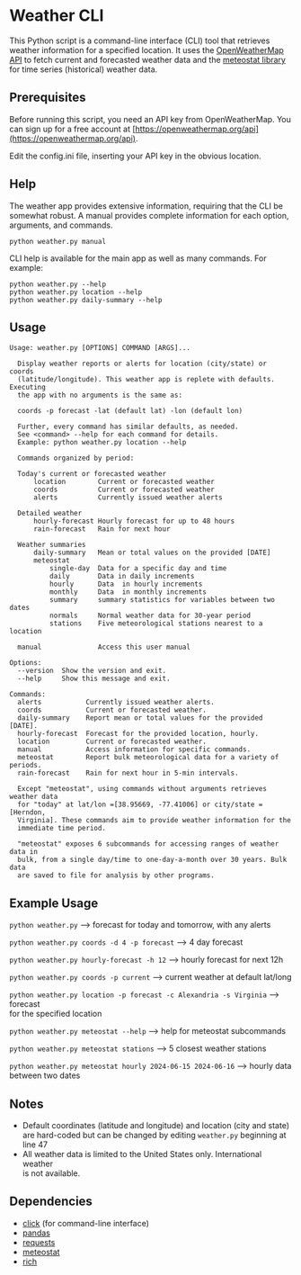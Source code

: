 # Weather CLI

This Python script is a command-line interface (CLI) tool that retrieves weather information for a specified location. It uses the [OpenWeatherMap API](https://openweathermap.org/api) to fetch current and forecasted weather data and the [meteostat library](https://dev.meteostat.net/python/) for time series (historical) weather data.

## Prerequisites
Before running this script, you need an API key from OpenWeatherMap. You can sign up for a free account at [https://openweathermap.org/api](https://openweathermap.org/api).

Edit the config.ini file, inserting your API key in the obvious location.

## Help

The weather app provides extensive information, requiring that the CLI be somewhat robust. A manual provides complete information for each option, arguments, and commands.

`python weather.py manual`

CLI help is available for the main app as well as many commands. For example:

`python weather.py --help`</br>
`python weather.py location --help`</br>
`python weather.py daily-summary --help`

## Usage
```
Usage: weather.py [OPTIONS] COMMAND [ARGS]...

  Display weather reports or alerts for location (city/state) or coords
  (latitude/longitude). This weather app is replete with defaults. Executing
  the app with no arguments is the same as:

  coords -p forecast -lat (default lat) -lon (default lon)

  Further, every command has similar defaults, as needed.
  See <command> --help for each command for details.
  Example: python weather.py location --help

  Commands organized by period:

  Today's current or forecasted weather
      location        Current or forecasted weather
      coords          Current or forecasted weather
      alerts          Currently issued weather alerts

  Detailed weather
      hourly-forecast Hourly forecast for up to 48 hours
      rain-forecast   Rain for next hour

  Weather summaries
      daily-summary   Mean or total values on the provided [DATE]
      meteostat
          single-day  Data for a specific day and time
          daily       Data in daily increments
          hourly      Data  in hourly increments
          monthly     Data  in monthly increments
          summary     summary statistics for variables between two dates
          normals     Normal weather data for 30-year period
          stations    Five meteorological stations nearest to a location

  manual              Access this user manual

Options:
  --version  Show the version and exit.
  --help     Show this message and exit.

Commands:
  alerts           Currently issued weather alerts.
  coords           Current or forecasted weather.
  daily-summary    Report mean or total values for the provided [DATE].
  hourly-forecast  Forecast for the provided location, hourly.
  location         Current or forecasted weather.
  manual           Access information for specific commands.
  meteostat        Report bulk meteorological data for a variety of periods.
  rain-forecast    Rain for next hour in 5-min intervals.

  Except "meteostat", using commands without arguments retrieves weather data
  for "today" at lat/lon =[38.95669, -77.41006] or city/state = [Herndon,
  Virginia]. These commands aim to provide weather information for the
  immediate time period.

  "meteostat" exposes 6 subcommands for accessing ranges of weather data in
  bulk, from a single day/time to one-day-a-month over 30 years. Bulk data
  are saved to file for analysis by other programs.
```

## Example Usage
`python weather.py` --> forecast for today and tomorrow, with any alerts

`python weather.py coords -d 4 -p forecast` --> 4 day forecast

`python weather.py hourly-forecast -h 12` --> hourly forecast for next 12h

`python weather.py coords -p current` --> current weather at default lat/long

`python weather.py location -p forecast -c Alexandria -s Virginia` --> forecast</br> for the specified location

`python weather.py meteostat --help` --> help for meteostat subcommands

`python weather.py meteostat stations` --> 5 closest weather stations

`python weather.py meteostat hourly 2024-06-15 2024-06-16` --> hourly data</br>between two dates

## Notes
- Default coordinates (latitude and longitude) and location (city and state)</br>
are hard-coded but can be changed by editing `weather.py` beginning at line 47
- All weather data is limited to the United States only. International weather</br>is not available.

## Dependencies
- [click](https://click.palletsprojects.com/en/8.1.x/) (for command-line interface)
- [pandas](https://pandas.pydata.org/docs/index.html)
- [requests](https://requests.readthedocs.io/en/latest/)
- [meteostat](https://dev.meteostat.net/python/)
- [rich](https://rich.readthedocs.io/en/latest/)